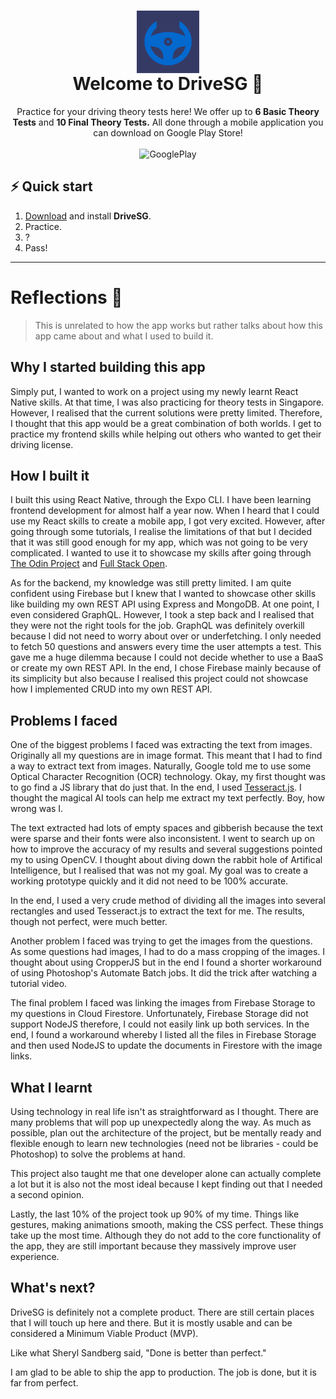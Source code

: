 <h1 align="center">
  <img src="assets/icon.png" alt="DriveSG logo" title="DriveSG" align="center" height="100" />
  <br/>
  Welcome to DriveSG 👋
</h1>
<p align="center">Practice for your driving theory tests here! We offer up to <b>6 Basic Theory Tests</b> and <b>10 Final Theory Tests.</b> All done through a mobile application you can download on Google Play Store!
<br/><br/>
<a>
  <img alt="GooglePlay" src="https://upload.wikimedia.org/wikipedia/commons/thumb/7/78/Google_Play_Store_badge_EN.svg/1200px-Google_Play_Store_badge_EN.svg.png" width="150px"/>
</a>
</p>

## ⚡️ Quick start
1. [Download]() and install **DriveSG**.
2. Practice.
3. ?
4. Pass!

---
# Reflections 📝
> This is unrelated to how the app works but rather talks about how this app came about and what I used to build it.

## Why I started building this app

Simply put, I wanted to work on a project using my newly learnt React Native skills. At that time, I was also practicing for theory tests in Singapore. However, I realised that the current solutions were pretty limited. Therefore, I thought that this app would be a great combination of both worlds. I get to practice my frontend skills while helping out others who wanted to get their driving license.

## How I built it

I built this using React Native, through the Expo CLI. I have been learning frontend development for almost half a year now. When I heard that I could use my React skills to create a mobile app, I got very excited. However, after going through some tutorials, I realise the limitations of that but I decided that it was still good enough for my app, which was not going to be very complicated. I wanted to use it to showcase my skills after going through [The Odin Project](https://www.theodinproject.com/) and [Full Stack Open](https://fullstackopen.com/en/).

As for the backend, my knowledge was still pretty limited. I am quite confident using Firebase but I knew that I wanted to showcase other skills like building my own REST API using Express and MongoDB. At one point, I even considered GraphQL. However, I took a step back and I realised that they were not the right tools for the job. GraphQL was definitely overkill because I did not need to worry about over or underfetching. I only needed to fetch 50 questions and answers every time the user attempts a test. This gave me a huge dilemma because I could not decide whether to use a BaaS or create my own REST API. In the end, I chose Firebase mainly because of its simplicity but also because I realised this project could not showcase how I implemented CRUD into my own REST API.

## Problems I faced

One of the biggest problems I faced was extracting the text from images. Originally all my questions are in image format. This meant that I had to find a way to extract text from images. Naturally, Google told me to use some Optical Character Recognition (OCR) technology. Okay, my first thought was to go find a JS library that do just that. In the end, I used [Tesseract.js](https://tesseract.projectnaptha.com/). I thought the magical AI tools can help me extract my text perfectly. Boy, how wrong was I.

The text extracted had lots of empty spaces and gibberish because the text were sparse and their fonts were also inconsistent. I went to search up on how to improve the accuracy of my results and several suggestions pointed my to using OpenCV. I thought about diving down the rabbit hole of Artifical Intelligence, but I realised that was not my goal. My goal was to create a working prototype quickly and it did not need to be 100% accurate.

In the end, I used a very crude method of dividing all the images into several rectangles and used Tesseract.js to extract the text for me. The results, though not perfect, were much better.

Another problem I faced was trying to get the images from the questions. As some questions had images, I had to do a mass cropping of the images. I thought about using CropperJS but in the end I found a shorter workaround of using Photoshop's Automate Batch jobs. It did the trick after watching a tutorial video.

The final problem I faced was linking the images from Firebase Storage to my questions in Cloud Firestore. Unfortunately, Firebase Storage did not support NodeJS therefore, I could not easily link up both services. In the end, I found a workaround whereby I listed all the files in Firebase Storage and then used NodeJS to update the documents in Firestore with the image links.

## What I learnt

Using technology in real life isn't as straightforward as I thought. There are many problems that will pop up unexpectedly along the way. As much as possible, plan out the architecture of the project, but be mentally ready and flexible enough to learn new technologies (need not be libraries - could be Photoshop) to solve the problems at hand.

This project also taught me that one developer alone can actually complete a lot but it is also not the most ideal because I kept finding out that I needed a second opinion.

Lastly, the last 10% of the project took up 90% of my time. Things like gestures, making animations smooth, making the CSS perfect. These things take up the most time. Although they do not add to the core functionality of the app, they are still important because they massively improve user experience.

## What's next?

DriveSG is definitely not a complete product. There are still certain places that I will touch up here and there. But it is mostly usable and can be considered a Minimum Viable Product (MVP).

Like what Sheryl Sandberg said, "Done is better than perfect."

I am glad to be able to ship the app to production. The job is done, but it is far from perfect.